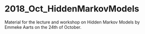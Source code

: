 # 2018_Oct_HiddenMarkovModels
Material for the lecture and workshop on Hidden Markov Models by Emmeke Aarts on the 24th of October. 

